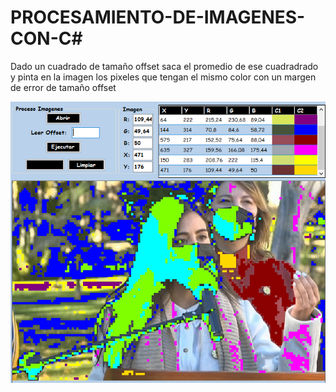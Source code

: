 # PROCESAMIENTO-DE-IMAGENES-CON-C#

Dado un cuadrado de tamaño offset saca el promedio de ese cuadradrado y pinta en la imagen los pixeles que tengan el mismo color con un margen de error de tamaño offset

![Imagenes](https://github.com/OsvaldoRodriguez/PROCESAMIENTO-DE-IMAGENES-CON-C-/blob/main/foto1.png)
